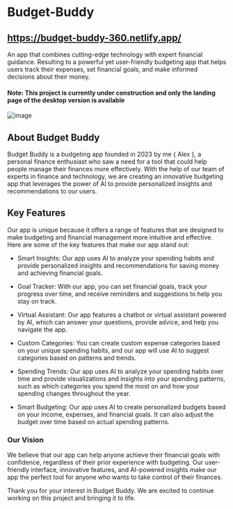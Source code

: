 # Budget-Buddy
## https://budget-buddy-360.netlify.app/
An app that combines cutting-edge technology with expert financial guidance. Resulting to a powerful yet user-friendly budgeting app that helps users track their expenses, set financial goals, and make informed decisions about their money.

#### Note: This project is currently under construction and only the landing page of the desktop version is available
![image](https://user-images.githubusercontent.com/125030478/236678078-2df62f8e-24e0-4a8e-a2ee-b454f1c18b93.png)

## About Budget Buddy
Budget Buddy is a budgeting app founded in 2023 by me { Alex }, a personal finance enthusiast who saw a need for a tool that could help people manage their finances more effectively. With the help of our team of experts in finance and technology, we are creating an innovative budgeting app that leverages the power of AI to provide personalized insights and recommendations to our users.

## Key Features
Our app is unique because it offers a range of features that are designed to make budgeting and financial management more intuitive and effective. Here are some of the key features that make our app stand out:

* Smart Insights: Our app uses AI to analyze your spending habits and provide personalized insights and recommendations for saving money and achieving financial goals.

* Goal Tracker: With our app, you can set financial goals, track your progress over time, and receive reminders and suggestions to help you stay on track.

* Virtual Assistant: Our app features a chatbot or virtual assistant powered by AI, which can answer your questions, provide advice, and help you navigate the app.

* Custom Categories: You can create custom expense categories based on your unique spending habits, and our app will use AI to suggest categories based on patterns and trends.

* Spending Trends: Our app uses AI to analyze your spending habits over time and provide visualizations and insights into your spending patterns, such as which categories you spend the most on and how your spending changes throughout the year.

* Smart Budgeting: Our app uses AI to create personalized budgets based on your income, expenses, and financial goals. It can also adjust the budget over time based on actual spending patterns.

### Our Vision
We believe that our app can help anyone achieve their financial goals with confidence, regardless of their prior experience with budgeting. Our user-friendly interface, innovative features, and AI-powered insights make our app the perfect tool for anyone who wants to take control of their finances.

Thank you for your interest in Budget Buddy. We are excited to continue working on this project and bringing it to life.
